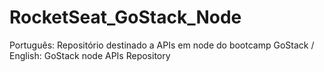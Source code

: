 # RocketSeat_GoStack_Node
Português: Repositório destinado a APIs em node do bootcamp GoStack / English: GoStack node APIs Repository
